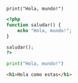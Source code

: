 <!-- Aqui ponemos codigo en una linea: -->
`print("Hola, mundo!")`

<!-- Aqui podemos codigo en multiples lineas: -->
```PHP
<?php
function saludar() {
    echo "Hola, mundo!";
}

saludar();
?>

```

```Python
print("Hola, mundo!")
```

```HTML
<h1>Hola como estas</h1>
```



